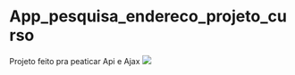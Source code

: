 # App_pesquisa_endereco_projeto_curso
Projeto feito pra peaticar Api e Ajax
<img src='app_endereço/site.jpg'>
